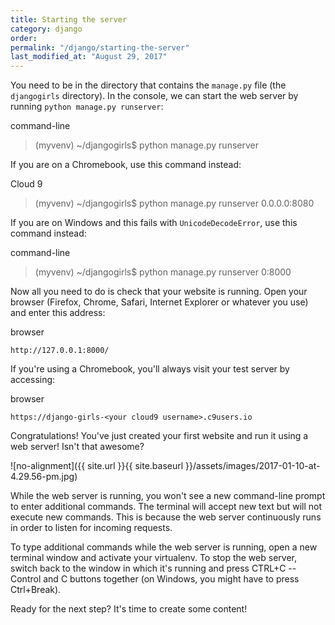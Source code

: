 ```yaml
---
title: Starting the server
category: django
order: 
permalink: "/django/starting-the-server"
last_modified_at: "August 29, 2017"
---
```


You need to be in the directory that contains the `manage.py` file (the `djangogirls` directory). In the console, we can start the web server by running `python manage.py runserver`:

command-line
> (myvenv) ~/djangogirls$ python manage.py runserver

If you are on a Chromebook, use this command instead:

Cloud 9
>  (myvenv) ~/djangogirls$ python manage.py runserver 0.0.0.0:8080

If you are on Windows and this fails with `UnicodeDecodeError`, use this command instead:

command-line
>(myvenv) ~/djangogirls$ python manage.py runserver 0:8000

Now all you need to do is check that your website is running. Open your browser (Firefox, Chrome, Safari, Internet Explorer or whatever you use) and enter this address:

browser
```
http://127.0.0.1:8000/
```

If you're using a Chromebook, you'll always visit your test server by accessing:

browser
```
https://django-girls-<your cloud9 username>.c9users.io
```

Congratulations! You've just created your first website and run it using a web server! Isn't that awesome?

![no-alignment]({{ site.url }}{{ site.baseurl }}/assets/images/2017-01-10-at-4.29.56-pm.jpg)

While the web server is running, you won't see a new command-line prompt to enter additional commands. The terminal will accept new text but will not execute new commands. This is because the web server continuously runs in order to listen for incoming requests.

To type additional commands while the web server is running, open a new terminal window and activate your virtualenv. To stop the web server, switch back to the window in which it's running and press CTRL+C -- Control and C buttons together (on Windows, you might have to press Ctrl+Break).

Ready for the next step? It's time to create some content!
